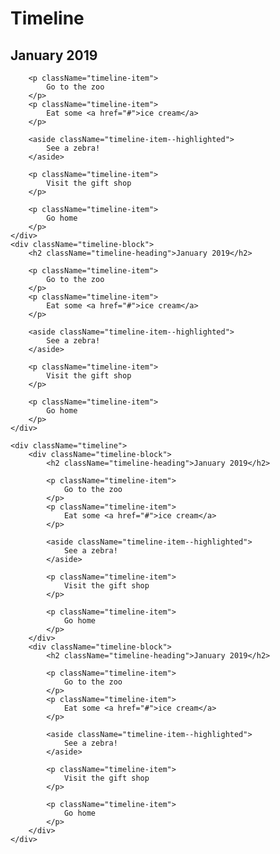 # Timeline

<div className="timeline">
    <div className="timeline-block">
        <h2 className="timeline-heading">January 2019</h2>
        
        <p className="timeline-item">
            Go to the zoo
        </p>
        <p className="timeline-item">  
            Eat some <a href="#">ice cream</a>
        </p>
        
        <aside className="timeline-item--highlighted">   
            See a zebra!
        </aside>
        
        <p className="timeline-item">  
            Visit the gift shop
        </p>
        
        <p className="timeline-item">  
            Go home
        </p>
    </div>
    <div className="timeline-block">
        <h2 className="timeline-heading">January 2019</h2>
        
        <p className="timeline-item">
            Go to the zoo
        </p>
        <p className="timeline-item">  
            Eat some <a href="#">ice cream</a>
        </p>
        
        <aside className="timeline-item--highlighted">   
            See a zebra!
        </aside>
        
        <p className="timeline-item">  
            Visit the gift shop
        </p>
        
        <p className="timeline-item">  
            Go home
        </p>
    </div>
</div>

```
<div className="timeline">
    <div className="timeline-block">
        <h2 className="timeline-heading">January 2019</h2>
        
        <p className="timeline-item">
            Go to the zoo
        </p>
        <p className="timeline-item">  
            Eat some <a href="#">ice cream</a>
        </p>
        
        <aside className="timeline-item--highlighted">   
            See a zebra!
        </aside>
        
        <p className="timeline-item">  
            Visit the gift shop
        </p>
        
        <p className="timeline-item">  
            Go home
        </p>
    </div>
    <div className="timeline-block">
        <h2 className="timeline-heading">January 2019</h2>
        
        <p className="timeline-item">
            Go to the zoo
        </p>
        <p className="timeline-item">  
            Eat some <a href="#">ice cream</a>
        </p>
        
        <aside className="timeline-item--highlighted">   
            See a zebra!
        </aside>
        
        <p className="timeline-item">  
            Visit the gift shop
        </p>
        
        <p className="timeline-item">  
            Go home
        </p>
    </div>
</div>
```